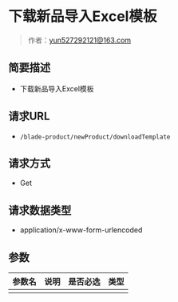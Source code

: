 # 下载新品导入Excel模板

> 作者：yun527292121@163.com

## 简要描述

- 下载新品导入Excel模板

## 请求URL
- ` /blade-product/newProduct/downloadTemplate `
  
## 请求方式
- Get 

## 请求数据类型 
- application/x-www-form-urlencoded

## 参数

|参数名|说明|是否必选|类型|
|:----    |:---|:----- |-----   |
||||||